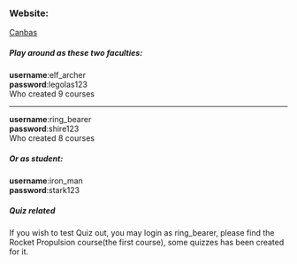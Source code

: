 
### Website:
[Canbas](https://canbas.netlify.app/#/Kanbas/Account/Signin)

##### Play around as these two faculties:
**username**:elf_archer<br>
**password**:legolas123<br>
Who created 9 courses<br><hr>
**username**:ring_bearer<br>
**password**:shire123<br>
Who created 8 courses
##### Or as student:
**username**:iron_man<br>
**password**:stark123<br>
##### Quiz related
If you wish to test Quiz out, you may login as ring_bearer, please find the Rocket Propulsion course(the first course), some quizzes has been created for it.

